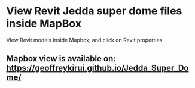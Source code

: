 # View Revit Jedda super dome files inside MapBox
View Revit models inside Mapbox, and click on Revit properties.

## Mapbox view is available on: https://geoffreykirui.github.io/Jedda_Super_Dome/

